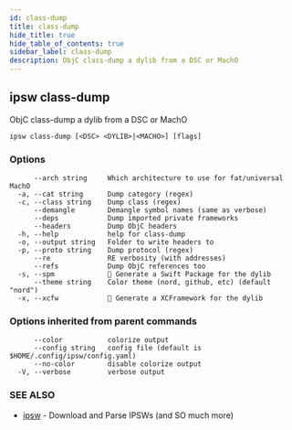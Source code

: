 ```yaml
---
id: class-dump
title: class-dump
hide_title: true
hide_table_of_contents: true
sidebar_label: class-dump
description: ObjC class-dump a dylib from a DSC or MachO
---
```

## ipsw class-dump

ObjC class-dump a dylib from a DSC or MachO

```
ipsw class-dump [<DSC> <DYLIB>|<MACHO>] [flags]
```

### Options

```
      --arch string     Which architecture to use for fat/universal MachO
  -a, --cat string      Dump category (regex)
  -c, --class string    Dump class (regex)
      --demangle        Demangle symbol names (same as verbose)
      --deps            Dump imported private frameworks
      --headers         Dump ObjC headers
  -h, --help            help for class-dump
  -o, --output string   Folder to write headers to
  -p, --proto string    Dump protocol (regex)
      --re              RE verbosity (with addresses)
      --refs            Dump ObjC references too
  -s, --spm             🚧 Generate a Swift Package for the dylib
      --theme string    Color theme (nord, github, etc) (default "nord")
  -x, --xcfw            🚧 Generate a XCFramework for the dylib
```

### Options inherited from parent commands

```
      --color           colorize output
      --config string   config file (default is $HOME/.config/ipsw/config.yaml)
      --no-color        disable colorize output
  -V, --verbose         verbose output
```

### SEE ALSO

* [ipsw](/docs/cli/ipsw)	 - Download and Parse IPSWs (and SO much more)

